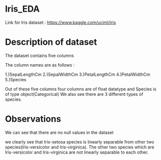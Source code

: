 # Iris_EDA

Link for Iris dataset : https://www.kaggle.com/uciml/iris

# Description of dataset

   The dataset contains five columns
   
   The column names are as follows :
   
   1.)SepalLengthCm
   2.)SepalWidthCm
   3.)PetalLengthCm
   4.)PetalWidthCm
   5.)Species
   
  Out of these five columns four columns are of float datatype and Species is of type object(Categorical)
  We also see there are 3 different types of species.
  
# Observations

We can see that there are no null values in the dataset

we clearly see that Iris-setosa species is linearly separable from other two species(Iris-versicolor and Iris-virginica). The other two species which are Iris-versicolor and Iris-virginica are not linearly separable to each other.
   
